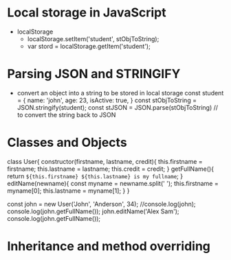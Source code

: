 
# Local storage in JavaScript
- localStorage
	 - localStorage.setItem('student', stObjToString);
	 - var stord = localStorage.getItem('student');
	
# Parsing JSON and STRINGIFY
- convert an object into a string to be stored in local storage
	const student = {
		name: 'john',
		age: 23,
		isActive: true,
	}
	const stObjToString = JSON.stringify(student);
	const stJSON = JSON.parse(stObjToString) // to convert the string back to JSON
	
# Classes and Objects
class User{
    constructor(firstname, lastname, credit){
        this.firstname = firstname;
        this.lastname  = lastname;
        this.credit   = credit;
    }
    getFullName(){
        return `${this.firstname} ${this.lastname} is my fullname`;
    }
    editName(newname){
        const myname = newname.split(' ');
        this.firstname = myname[0];
        this.lastname = myname[1];
    }
}    

const john = new User('John', 'Anderson', 34);
//console.log(john);
console.log(john.getFullName());
john.editName('Alex Sam');
console.log(john.getFullName());

# Inheritance and method overriding
	

